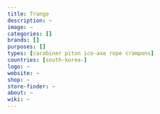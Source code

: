 ```yaml
---
title: Trango
description: ~
image: ~
categories: []
brands: []
purposes: []
types: [carabiner piton ice-axe rope crampons]
countries: [south-korea-]
logo: ~
website: ~
shop: ~
store-finder: ~
about: ~
wiki: ~
---
```

